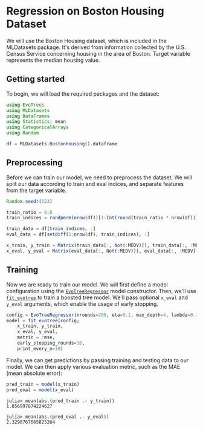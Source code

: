 # Regression on Boston Housing Dataset

We will use the Boston Housing dataset, which is included in the MLDatasets package. It's derived from information collected by the U.S. Census Service concerning housing in the area of Boston. Target variable represents the median housing value.

## Getting started

To begin, we will load the required packages and the dataset:

```julia
using EvoTrees
using MLDatasets
using DataFrames
using Statistics: mean
using CategoricalArrays
using Random

df = MLDatasets.BostonHousing().dataframe
```

## Preprocessing

Before we can train our model, we need to preprocess the dataset. We will split our data according to train and eval indices, and separate features from the target variable.

```julia
Random.seed!(123)

train_ratio = 0.8
train_indices = randperm(nrow(df))[1:Int(round(train_ratio * nrow(df)))]

train_data = df[train_indices, :]
eval_data = df[setdiff(1:nrow(df), train_indices), :]

x_train, y_train = Matrix(train_data[:, Not(:MEDV)]), train_data[:, :MEDV]
x_eval, y_eval = Matrix(eval_data[:, Not(:MEDV)]), eval_data[:, :MEDV]
```

## Training

Now we are ready to train our model. We will first define a model configuration using the [`EvoTreeRegressor`](@ref) model constructor. 
Then, we'll use [`fit_evotree`](@ref) to train a boosted tree model. We'll pass optional `x_eval` and `y_eval` arguments, which enable the usage of early stopping. 

```julia
config = EvoTreeRegressor(nrounds=200, eta=0.1, max_depth=4, lambda=0.1, rowsample = 0.9, colsample = 0.9)
model = fit_evotree(config;
    x_train, y_train,
    x_eval, y_eval,
    metric = :mse,
    early_stopping_rounds=10,
    print_every_n=10)
```

Finally, we can get predictions by passing training and testing data to our model. We can then apply various evaluation metric, such as the MAE (mean absolute error):  

```julia
pred_train = model(x_train)
pred_eval = model(x_eval)
```

```julia-repl
julia> mean(abs.(pred_train .- y_train))
1.056997874224627

julia> mean(abs.(pred_eval .- y_eval))
2.3298767665825264
```